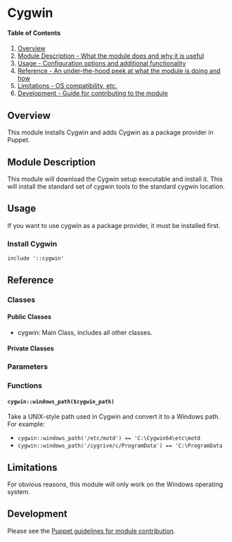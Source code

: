# Cygwin

#### Table of Contents

1. [Overview](#overview)
2. [Module Description - What the module does and why it is useful](#module-description)
3. [Usage - Configuration options and additional functionality](#usage)
4. [Reference - An under-the-hood peek at what the module is doing and how](#reference)
5. [Limitations - OS compatibility, etc.](#limitations)
6. [Development - Guide for contributing to the module](#development)

## Overview

This module installs Cygwin and adds Cygwin as a package provider in Puppet.

## Module Description

This module will download the Cygwin setup executable and install it. This will install the standard set of cygwin tools to the standard cygwin location.

## Usage

If you want to use cygwin as a package provider, it must be installed first.

### Install Cygwin

```puppet
include '::cygwin'
```

## Reference

### Classes

#### Public Classes

* cygwin: Main Class, includes all other classes.

#### Private Classes

### Parameters

### Functions

#### `cygwin::windows_path($cygwin_path)`

Take a UNIX-style path used in Cygwin and convert it to a Windows path. For example:

* `cygwin::windows_path('/etc/motd') == 'C:\Cygwin64\etc\motd`
* `cygwin::windows_path('/cygrive/c/ProgramData') == 'C:\ProgramData`

## Limitations

For obvious reasons, this module will only work on the Windows operating system.

## Development

Please see the [Puppet guidelines for module contribution](https://puppet.com/docs/puppet/6.1/contributing.html).
